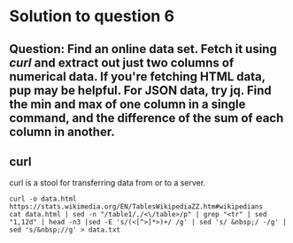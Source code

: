 # Solution to question 6
## Question: Find an online data set. Fetch it using *curl* and extract out just two columns of numerical data. If you're fetching HTML data, **pup** may be helpful. For JSON data, try **jq**. Find the min and max of one column in a single command, and the difference of the sum of each column in another.

## **curl**
curl is a stool for transferring data from or to a server.

```shell
curl -o data.html https://stats.wikimedia.org/EN/TablesWikipediaZZ.htm#wikipedians 
cat data.html | sed -n "/table1/,/<\/table>/p" | grep "<tr" | sed "1,12d" | head -n3 |sed -E 's/(<[^>]*>)+/ /g' | sed 's/ &nbsp;/ -/g' | sed 's/&nbsp;//g' > data.txt
```
